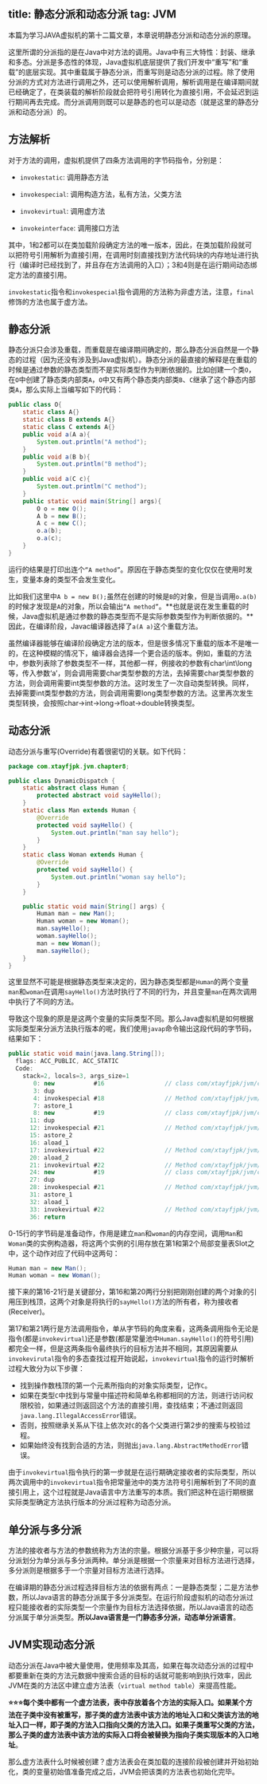 title: 静态分派和动态分派
tag: JVM
---
本篇为学习JAVA虚拟机的第十二篇文章，本章说明静态分派和动态分派的原理。
<!-- more -->

这里所谓的分派指的是在Java中对方法的调用。Java中有三大特性：封装、继承和多态。分派是多态性的体现，Java虚拟机底层提供了我们开发中“重写”和“重载”的底层实现。其中重载属于静态分派，而重写则是动态分派的过程。除了使用分派的方式对方法进行调用之外，还可以使用解析调用，解析调用是在编译期间就已经确定了，在类装载的解析阶段就会把符号引用转化为直接引用，不会延迟到运行期间再去完成。而分派调用则既可以是静态的也可以是动态（就是这里的静态分派和动态分派）的。

## 方法解析

对于方法的调用，虚拟机提供了四条方法调用的字节码指令，分别是：

- `invokestatic`: 调用静态方法

- `invokespecial`: 调用构造方法，私有方法，父类方法

- `invokevirtual`: 调用虚方法

- `invokeinterface`: 调用接口方法

其中，1和2都可以在类加载阶段确定方法的唯一版本，因此，在类加载阶段就可以把符号引用解析为直接引用，在调用时刻直接找到方法代码块的内存地址进行执行（编译时已经找到了，并且存在方法调用的入口）；3和4则是在运行期间动态绑定方法的直接引用。

`invokestatic`指令和`invokespecial`指令调用的方法称为非虚方法，注意，`final`修饰的方法也属于虚方法。

## 静态分派


静态分派只会涉及重载，而重载是在编译期间确定的，那么静态分派自然是一个静态的过程（因为还没有涉及到Java虚拟机）。静态分派的最直接的解释是在重载的时候是通过参数的静态类型而不是实际类型作为判断依据的。比如创建一个类`O`，在`O`中创建了静态类内部类`A`，`O`中又有两个静态类内部类`B`、`C`继承了这个静态内部类`A`，那么实际上当编写如下的代码：


```java
public class O{
    static class A{}
    static class B extends A{}
    static class C extends A{}
    public void a(A a){
        System.out.println("A method");
    }
    public void a(B b){
        System.out.println("B method");
    }
    public void a(C c){
        System.out.println("C method");
    }
    public static void main(String[] args){
        O o = new O();
        A b = new B();
        A c = new C();
        o.a(b);
        o.a(c);
    }
}
```

运行的结果是打印出连个`“A method”`。原因在于静态类型的变化仅仅在使用时发生，变量本身的类型不会发生变化。

比如我们这里中`A b = new B();`虽然在创建的时候是`B`的对象，但是当调用`o.a(b)`的时候才发现是`A`的对象，所以会输出`“A method”`。**也就是说在发生重载的时候，Java虚拟机是通过参数的静态类型而不是实际参数类型作为判断依据的。**因此，在编译阶段，Javac编译器选择了`a(A a)`这个重载方法。

虽然编译器能够在编译阶段确定方法的版本，但是很多情况下重载的版本不是唯一的，在这种模糊的情况下，编译器会选择一个更合适的版本。例如，重载的方法中，参数列表除了参数类型不一样，其他都一样，例接收的参数有char\int\long等，传入参数‘a’，则会调用需要char类型参数的方法，去掉需要char类型参数的方法，则会调用需要int类型参数的方法。这时发生了一次自动类型转换。同样，去掉需要int类型参数的方法，则会调用需要long类型参数的方法。这里再次发生类型转换，会按照char->int->long->float->double转换类型。


## 动态分派

动态分派与重写(Override)有着很密切的关联。如下代码：

```java
package com.xtayfjpk.jvm.chapter8;  

public class DynamicDispatch {  
    static abstract class Human {  
        protected abstract void sayHello();  
    }  
    static class Man extends Human {  
        @Override  
        protected void sayHello() {  
            System.out.println("man say hello");              
        }  
    }  
    static class Woman extends Human {  
        @Override  
        protected void sayHello() {  
            System.out.println("woman say hello");  
        }  
    }  

    public static void main(String[] args) {  
        Human man = new Man();  
        Human woman = new Woman();  
        man.sayHello();  
        woman.sayHello();  
        man = new Woman();  
        man.sayHello();  
    }  
}
```
这里显然不可能是根据静态类型来决定的，因为静态类型都是`Human`的两个变量`man`和`woman`在调用`sayHello()`方法时执行了不同的行为，并且变量`man`在两次调用中执行了不同的方法。

导致这个现象的原是是这两个变量的实际类型不同。那么Java虚拟机是如何根据实际类型来分派方法执行版本的呢，我们使用`javap`命令输出这段代码的字节码，结果如下：

```java
public static void main(java.lang.String[]);  
  flags: ACC_PUBLIC, ACC_STATIC  
  Code:  
    stack=2, locals=3, args_size=1  
       0: new           #16                 // class com/xtayfjpk/jvm/chapter8/DynamicDispatch$Man  
       3: dup  
       4: invokespecial #18                 // Method com/xtayfjpk/jvm/chapter8/DynamicDispatch$Man."<init>":()V  
       7: astore_1  
       8: new           #19                 // class com/xtayfjpk/jvm/chapter8/DynamicDispatch$Woman  
      11: dup  
      12: invokespecial #21                 // Method com/xtayfjpk/jvm/chapter8/DynamicDispatch$Woman."<init>":()V  
      15: astore_2  
      16: aload_1  
      17: invokevirtual #22                 // Method com/xtayfjpk/jvm/chapter8/DynamicDispatch$Human.sayHello:()V  
      20: aload_2  
      21: invokevirtual #22                 // Method com/xtayfjpk/jvm/chapter8/DynamicDispatch$Human.sayHello:()V  
      24: new           #19                 // class com/xtayfjpk/jvm/chapter8/DynamicDispatch$Woman  
      27: dup  
      28: invokespecial #21                 // Method com/xtayfjpk/jvm/chapter8/DynamicDispatch$Woman."<init>":()V  
      31: astore_1  
      32: aload_1  
      33: invokevirtual #22                 // Method com/xtayfjpk/jvm/chapter8/DynamicDispatch$Human.sayHello:()V  
      36: return
```

0-15行的字节码是准备动作，作用是建立`man`和`woman`的内存空间，调用`Man`和`Woman`类的实例构造器，将这两个实例的引用存放在第1和第2个局部变量表Slot之中，这个动作对应了代码中这两句：

```java
Human man = new Man();  
Human woman = new Woman();
```

接下来的第16-21行是关键部分，第16和第20两行分别把刚刚创建的两个对象的引用压到栈顶，这两个对象是将执行的`sayHello()`方法的所有者，称为接收者(Receiver)。

第17和第21两行是方法调用指令，单从字节码的角度来看，这两条调用指令无论是指令(都是`invokevirtual`)还是参数(都是常量池中`Human.sayHello()`的符号引用)都完全一样，但是这两条指令最终执行的目标方法并不相同，其原因需要从`invokevirutal`指令的多态查找过程开始说起，`invokevirtual`指令的运行时解析过程大致分为以下步骤：

- 找到操作数栈顶的第一个元素所指向的对象实际类型，记作`C`。
- 如果在类型`C`中找到与常量中描述符和简单名称都相同的方法，则进行访问权限校验，如果通过则返回这个方法的直接引用，查找结束；不通过则返回`java.lang.IllegalAccessError`错误。
- 否则，按照继承关系从下往上依次对`C`的各个父类进行第2步的搜索与校验过程。
- 如果始终没有找到合适的方法，则抛出`java.lang.AbstractMethodError`错误。


由于`invokevirtual`指令执行的第一步就是在运行期确定接收者的实际类型，所以两次调用中的`invokevirtual`指令把常量池中的类方法符号引用解析到了不同的直接引用上，这个过程就是Java语言中方法重写的本质。我们把这种在运行期根据实际类型确定方法执行版本的分派过程称为动态分派。

## 单分派与多分派

方法的接收者与方法的参数统称为方法的宗量。根据分派基于多少种宗量，可以将分派划分为单分派与多分派两种。单分派是根据一个宗量来对目标方法进行选择，多分派则是根据多于一个宗量对目标方法进行选择。

在编译期的静态分派过程选择目标方法的依据有两点：一是静态类型；二是方法参数，所以Java语言的静态分派属于多分派类型。在运行阶段虚拟机的动态分派过程只能接收者的实际类型一个宗量作为目标方法选择依据，所以Java语言的动态分派属于单分派类型。**所以Java语言是一门静态多分派，动态单分派语言**。


## JVM实现动态分派

动态分派在Java中被大量使用，使用频率及其高，如果在每次动态分派的过程中都要重新在类的方法元数据中搜索合适的目标的话就可能影响到执行效率，因此JVM在类的方法区中建立虚方法表（`virtual method table`）来提高性能。

**⭐⭐⭐每个类中都有一个虚方法表，表中存放着各个方法的实际入口。如果某个方法在子类中没有被重写，那子类的虚方法表中该方法的地址入口和父类该方法的地址入口一样，即子类的方法入口指向父类的方法入口。如果子类重写父类的方法，那么子类的虚方法表中该方法的实际入口将会被替换为指向子类实现版本的入口地址**。 

那么虚方法表什么时候被创建？虚方法表会在类加载的连接阶段被创建并开始初始化，类的变量初始值准备完成之后，JVM会把该类的方法表也初始化完毕。


